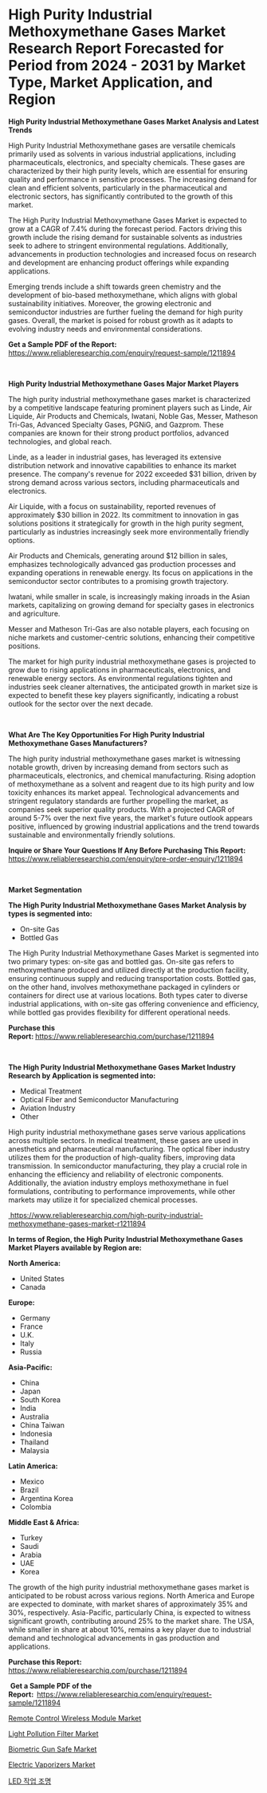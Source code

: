 <p><h1>High Purity Industrial Methoxymethane Gases Market Research Report Forecasted for Period from 2024 -  2031 by Market Type, Market Application, and Region</h1></p><p><strong>High Purity Industrial Methoxymethane Gases Market Analysis and Latest Trends</strong></p>
<p><p>High Purity Industrial Methoxymethane gases are versatile chemicals primarily used as solvents in various industrial applications, including pharmaceuticals, electronics, and specialty chemicals. These gases are characterized by their high purity levels, which are essential for ensuring quality and performance in sensitive processes. The increasing demand for clean and efficient solvents, particularly in the pharmaceutical and electronic sectors, has significantly contributed to the growth of this market.</p><p>The High Purity Industrial Methoxymethane Gases Market is expected to grow at a CAGR of 7.4% during the forecast period. Factors driving this growth include the rising demand for sustainable solvents as industries seek to adhere to stringent environmental regulations. Additionally, advancements in production technologies and increased focus on research and development are enhancing product offerings while expanding applications.</p><p>Emerging trends include a shift towards green chemistry and the development of bio-based methoxymethane, which aligns with global sustainability initiatives. Moreover, the growing electronic and semiconductor industries are further fueling the demand for high purity gases. Overall, the market is poised for robust growth as it adapts to evolving industry needs and environmental considerations.</p></p>
<p><strong>Get a Sample PDF of the Report:&nbsp;</strong> <a href="https://www.reliableresearchiq.com/enquiry/request-sample/1211894?utm_campaign=1102&utm_medium=2&utm_source=Github&utm_content=ia&utm_term=06102024&utm_id=high-purity-industrial-methoxymethane-gases">https://www.reliableresearchiq.com/enquiry/request-sample/1211894</a></p>
<p>&nbsp;</p>
<p><strong>High Purity Industrial Methoxymethane Gases Major Market Players</strong></p>
<p><p>The high purity industrial methoxymethane gases market is characterized by a competitive landscape featuring prominent players such as Linde, Air Liquide, Air Products and Chemicals, Iwatani, Noble Gas, Messer, Matheson Tri-Gas, Advanced Specialty Gases, PGNiG, and Gazprom. These companies are known for their strong product portfolios, advanced technologies, and global reach.</p><p>Linde, as a leader in industrial gases, has leveraged its extensive distribution network and innovative capabilities to enhance its market presence. The company's revenue for 2022 exceeded $31 billion, driven by strong demand across various sectors, including pharmaceuticals and electronics.</p><p>Air Liquide, with a focus on sustainability, reported revenues of approximately $30 billion in 2022. Its commitment to innovation in gas solutions positions it strategically for growth in the high purity segment, particularly as industries increasingly seek more environmentally friendly options.</p><p>Air Products and Chemicals, generating around $12 billion in sales, emphasizes technologically advanced gas production processes and expanding operations in renewable energy. Its focus on applications in the semiconductor sector contributes to a promising growth trajectory.</p><p>Iwatani, while smaller in scale, is increasingly making inroads in the Asian markets, capitalizing on growing demand for specialty gases in electronics and agriculture.</p><p>Messer and Matheson Tri-Gas are also notable players, each focusing on niche markets and customer-centric solutions, enhancing their competitive positions.</p><p>The market for high purity industrial methoxymethane gases is projected to grow due to rising applications in pharmaceuticals, electronics, and renewable energy sectors. As environmental regulations tighten and industries seek cleaner alternatives, the anticipated growth in market size is expected to benefit these key players significantly, indicating a robust outlook for the sector over the next decade.</p></p>
<p>&nbsp;</p>
<p><strong>What Are The Key Opportunities For High Purity Industrial Methoxymethane Gases Manufacturers?</strong></p>
<p><p>The high purity industrial methoxymethane gases market is witnessing notable growth, driven by increasing demand from sectors such as pharmaceuticals, electronics, and chemical manufacturing. Rising adoption of methoxymethane as a solvent and reagent due to its high purity and low toxicity enhances its market appeal. Technological advancements and stringent regulatory standards are further propelling the market, as companies seek superior quality products. With a projected CAGR of around 5-7% over the next five years, the market's future outlook appears positive, influenced by growing industrial applications and the trend towards sustainable and environmentally friendly solutions.</p></p>
<p><strong>Inquire or Share Your Questions If Any Before Purchasing This Report:</strong> <a href="https://www.reliableresearchiq.com/enquiry/pre-order-enquiry/1211894?utm_campaign=1102&utm_medium=2&utm_source=Github&utm_content=ia&utm_term=06102024&utm_id=high-purity-industrial-methoxymethane-gases">https://www.reliableresearchiq.com/enquiry/pre-order-enquiry/1211894</a></p>
<p>&nbsp;</p>
<p><strong>Market Segmentation</strong></p>
<p><strong>The High Purity Industrial Methoxymethane Gases Market Analysis by types is segmented into:</strong></p>
<p><ul><li>On-site Gas</li><li>Bottled Gas</li></ul></p>
<p><p>The High Purity Industrial Methoxymethane Gases Market is segmented into two primary types: on-site gas and bottled gas. On-site gas refers to methoxymethane produced and utilized directly at the production facility, ensuring continuous supply and reducing transportation costs. Bottled gas, on the other hand, involves methoxymethane packaged in cylinders or containers for direct use at various locations. Both types cater to diverse industrial applications, with on-site gas offering convenience and efficiency, while bottled gas provides flexibility for different operational needs.</p></p>
<p><strong>Purchase this Report:&nbsp;</strong><a href="https://www.reliableresearchiq.com/purchase/1211894?utm_campaign=1102&utm_medium=2&utm_source=Github&utm_content=ia&utm_term=06102024&utm_id=high-purity-industrial-methoxymethane-gases">https://www.reliableresearchiq.com/purchase/1211894</a></p>
<p>&nbsp;</p>
<p><strong>The High Purity Industrial Methoxymethane Gases Market Industry Research by Application is segmented into:</strong></p>
<p><ul><li>Medical Treatment</li><li>Optical Fiber and Semiconductor Manufacturing</li><li>Aviation Industry</li><li>Other</li></ul></p>
<p><p>High purity industrial methoxymethane gases serve various applications across multiple sectors. In medical treatment, these gases are used in anesthetics and pharmaceutical manufacturing. The optical fiber industry utilizes them for the production of high-quality fibers, improving data transmission. In semiconductor manufacturing, they play a crucial role in enhancing the efficiency and reliability of electronic components. Additionally, the aviation industry employs methoxymethane in fuel formulations, contributing to performance improvements, while other markets may utilize it for specialized chemical processes.</p></p>
<p><a href="https://www.reliableresearchiq.com/high-purity-industrial-methoxymethane-gases-market-r1211894?utm_campaign=1102&utm_medium=2&utm_source=Github&utm_content=ia&utm_term=06102024&utm_id=high-purity-industrial-methoxymethane-gases">&nbsp;https://www.reliableresearchiq.com/high-purity-industrial-methoxymethane-gases-market-r1211894</a></p>
<p><strong>In terms of Region, the High Purity Industrial Methoxymethane Gases Market Players available by Region are:</strong></p>
<p>
    <p> <strong> North America: </strong>
        <ul>
            <li>United States</li>
            <li>Canada</li>
        </ul>
        </p> 
    <p> <strong> Europe: </strong>
        <ul>
            <li>Germany</li>
            <li>France</li>
            <li>U.K.</li>
            <li>Italy</li>
            <li>Russia</li>
        </ul>
        </p> 
    <p> <strong> Asia-Pacific: </strong>
        <ul>
            <li>China</li>
            <li>Japan</li>
            <li>South Korea</li>
            <li>India</li>
            <li>Australia</li>
            <li>China Taiwan</li>
            <li>Indonesia</li>
            <li>Thailand</li>
            <li>Malaysia</li>
        </ul>
        </p> 
    <p> <strong> Latin America: </strong>
        <ul>
            <li>Mexico</li>
            <li>Brazil</li>
            <li>Argentina Korea</li>
            <li>Colombia</li>
        </ul>
        </p> 
    <p> <strong> Middle East & Africa: </strong>
        <ul>
            <li>Turkey</li>
            <li>Saudi</li>
            <li>Arabia</li>
            <li>UAE</li>
            <li>Korea</li>
        </ul>
    </p>
    </p>
<p><p>The growth of the high purity industrial methoxymethane gases market is anticipated to be robust across various regions. North America and Europe are expected to dominate, with market shares of approximately 35% and 30%, respectively. Asia-Pacific, particularly China, is expected to witness significant growth, contributing around 25% to the market share. The USA, while smaller in share at about 10%, remains a key player due to industrial demand and technological advancements in gas production and applications.</p></p>
<p><strong>Purchase this Report: </strong><a href="https://www.reliableresearchiq.com/purchase/1211894?utm_campaign=1102&utm_medium=2&utm_source=Github&utm_content=ia&utm_term=06102024&utm_id=high-purity-industrial-methoxymethane-gases">https://www.reliableresearchiq.com/purchase/1211894</a></p>
<p>&nbsp;<strong>Get a Sample PDF of the Report:&nbsp;&nbsp;</strong><a href="https://www.reliableresearchiq.com/enquiry/request-sample/1211894?utm_campaign=1102&utm_medium=2&utm_source=Github&utm_content=ia&utm_term=06102024&utm_id=high-purity-industrial-methoxymethane-gases">https://www.reliableresearchiq.com/enquiry/request-sample/1211894</a></p>
<p><strong></strong></p>
<p><p><a href="https://issuu.com/reportprime-2/docs/remote-control-wireless-module-mark_9746417cb21614?utm_campaign=1102&utm_medium=2&utm_source=Github&utm_content=ia&utm_term=06102024&utm_id=high-purity-industrial-methoxymethane-gases">Remote Control Wireless Module Market</a></p><p><a href="https://www.linkedin.com/pulse/light-pollution-filter-mosaic-piecing-together-global-market-dynamics-zv0pc?utm_campaign=1102&utm_medium=2&utm_source=Github&utm_content=ia&utm_term=06102024&utm_id=high-purity-industrial-methoxymethane-gases">Light Pollution Filter Market</a></p><p><a href="https://www.linkedin.com/pulse/global-biometric-gun-safe-market-landscape-future-trends-strategic-6qoqc?utm_campaign=1102&utm_medium=2&utm_source=Github&utm_content=ia&utm_term=06102024&utm_id=high-purity-industrial-methoxymethane-gases">Biometric Gun Safe Market</a></p><p><a href="https://issuu.com/reportprime-2/docs/electric-vaporizers-market-size-203_51d1b9925f1d39?utm_campaign=1102&utm_medium=2&utm_source=Github&utm_content=ia&utm_term=06102024&utm_id=high-purity-industrial-methoxymethane-gases">Electric Vaporizers Market</a></p><p><a href="https://github.com/laholand/Market-Research-Report-List-6/blob/main/871864616904.md?utm_campaign=1102&utm_medium=2&utm_source=Github&utm_content=ia&utm_term=06102024&utm_id=high-purity-industrial-methoxymethane-gases">LED 작업 조명</a></p></p>
